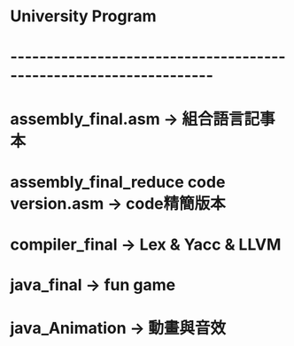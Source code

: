 # University Program
# ------------------------------------------------------------------
# assembly_final.asm → 組合語言記事本
# assembly_final_reduce code version.asm → code精簡版本
# compiler_final → Lex & Yacc & LLVM
# java_final → fun game
# java_Animation → 動畫與音效
